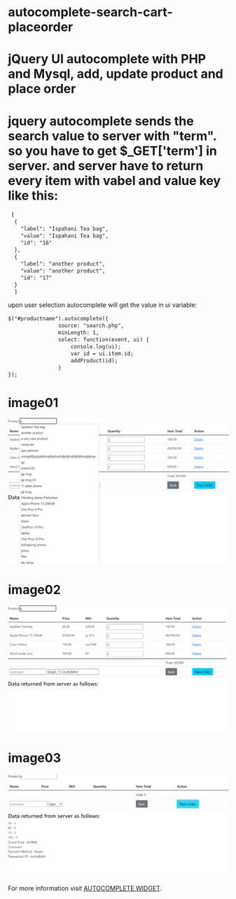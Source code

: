 # autocomplete-search-cart-placeorder
# jQuery UI autocomplete with PHP and Mysql, add, update product and place order
# jquery autocomplete sends the search value to server with "term". so you have to get $_GET['term'] in server. and server have to return every item with vabel and value key like this:
```
 [
  {
    "label": "Ispahani Tea bag",
    "value": "Ispahani Tea bag",
    "id": "16"
  },
  {
    "label": "another product",
    "value": "another product",
    "id": "17"
  }
  ]
```

upon user selection autocomplete will get the value in ui variable:
```
$("#productname").autocomplete({
				source: "search.php",
				minLength: 1,
				select: function(event, ui) {
					console.log(ui);
					var id = ui.item.id;
					addProduct(id);
				}
});
```
# image01
![image01](https://github.com/asamamun/autocomplete-search-cart-placeorder/blob/main/assets/01.png)
# image02
![image02](https://github.com/asamamun/autocomplete-search-cart-placeorder/blob/main/assets/02.png)
# image03
![image03](https://github.com/asamamun/autocomplete-search-cart-placeorder/blob/main/assets/03.png)

For more information visit [AUTOCOMPLETE WIDGET](https://api.jqueryui.com/autocomplete/).

